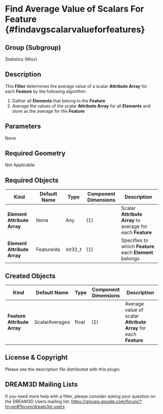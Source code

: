 Find Average Value of Scalars For Feature {#findavgscalarvalueforfeatures}
=============

## Group (Subgroup) ##
Statistics (Misc)

## Description ##
This **Filter** determines the average value of a scalar **Attribute Array** for each **Feature** by the following algorithm:

1. Gather all **Elements** that belong to the **Feature**
2. Average the values of the scalar **Attribute Array** for all **Elements** and store as the average for the **Feature**

## Parameters ##
None

## Required Geometry ##
Not Applicable

## Required Objects ##
| Kind | Default Name | Type | Component Dimensions | Description |
|------|--------------|-------------|---------|-----|
| **Element Attribute Array**  | None | Any | (1) | Scalar **Attribute Array** to average for each **Feature** |
| **Element Attribute Array** | FeatureIds | int32_t | (1) | Specifies to which **Feature** each **Element** belongs |

## Created Objects ##
| Kind | Default Name | Type | Component Dimensions | Description |
|------|--------------|-------------|---------|-----|
| **Feature Attribute Array** | ScalarAverages | float | (1) | Average value of scalar **Attribute Array** for each **Feature** |


## License & Copyright ##

Please see the description file distributed with this plugin.

## DREAM3D Mailing Lists ##

If you need more help with a filter, please consider asking your question on the DREAM3D Users mailing list:
https://groups.google.com/forum/?hl=en#!forum/dream3d-users


